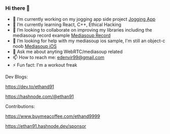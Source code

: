 ### Hi there 👋

- 🔭 I’m currently working on my jogging app side project [Jogging App](https://github.com/ethand91/Jogging-Tracker)
- 🌱 I’m currently learning React, C++, Ethical Hacking
- 👯 I’m looking to collaborate on improving my libraries including the mediasoup record example [Mediasoup Record](https://github.com/ethand91/mediasoup3-record-demo)
- 🤔 I’m looking for help with my mediasoup ios sample, I'm still an object-c noob [Mediasoup iOS](https://github.com/ethand91/mediasoup-ios-client)
- 💬 Ask me about anyting WebRTC/mediasoup related
- 📫 How to reach me: edenvir99@gmail.com
- ⚡ Fun fact: I'm a workout freak 

Dev Blogs:

https://dev.to/ethand91

https://hashnode.com/@ethan91

Contributions:

https://www.buymeacoffee.com/ethand9999

https://ethan91.hashnode.dev/sponsor
